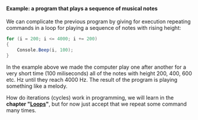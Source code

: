 #### Example: a program that plays a sequence of musical notes

We can complicate the previous program by giving for execution repeating commands in a loop for playing a sequence of notes with rising height:

```csharp
for (i = 200; i <= 4000; i += 200)
{
    Console.Beep(i, 100);
}
```

In the example above we made the computer play one after another for a very short time (100 miliseconds) all of the notes with height 200, 400, 600 etc. Hz until they reach 4000 Hz. The result of the program is playing something like a melody.

How do iterations (cycles) work in programming, we will learn in the **chapter "[Loops](chapter-05-loops.md)"**, but for now just accept that we repeat some command many times.

